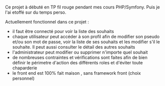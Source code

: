 Ce projet à débuté en TP fil rouge pendant mes cours PHP/Symfony. Puis je l'ai etoffé sur du temps perso.

Actuellement fonctionnel dans ce projet :
- il faut être connecté pour voir la liste des souhaits
- chaque utilisateur peut accéder à son profil afin de modifier son pseudo et/ou son mot de passe, voir la liste de ses souhaits et les modifier s'il le souhaite. Il peut aussi consulter le détail des autres souhaits
- l'administrateur peut modifier ou supprimer n'importe quel souhait
- de nombreuses contraintes et vérifications sont faites afin de bien définir le périmetre d'action des différents roles et d'éviter toute chaparderie
- le front end est 100% fait maison , sans framework front (choix personnel)
